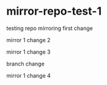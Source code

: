 # mirror-repo-test-1
testing repo mirroring
first change

mirror 1 change 2

mirror 1 change 3

branch change

mirror 1 change 4
